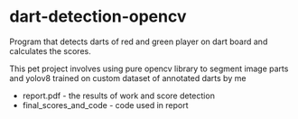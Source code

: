 # dart-detection-opencv

Program that detects darts of red and green player on dart board and calculates the scores.

This pet project involves using pure opencv library to segment image parts and yolov8 trained on custom dataset of annotated darts by me

- report.pdf - the results of work and score detection
- final_scores_and_code - code used in report